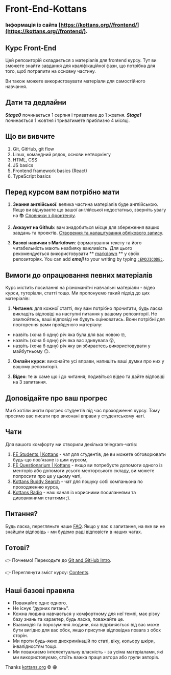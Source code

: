 # Front-End-Kottans
### Інформація із сайта [https://kottans.org//frontend/](https://kottans.org//frontend/).

## Курс Front-End

Цей репозиторій складається з матеріалів для frontend курсу. Тут ви зможете знайти завдання для кваліфікаційної фази, що потрібна для того, щоб потрапити на основну частину.

Ви також можете використовувати матеріали для самостійного навчання.

## Дати та дедлайни

***Stage0*** починається 1 серпня і триватиме до 1 жовтня.
***Stage1*** починається 1 жовтня і триватимете приблизно 4 місяці.

## Що ви вивчите

1. Git, GitHub, git flow
2. Linux, командний рядок, основи нетворкінгу
3. HTML, CSS
4. JS basics
5. Frontend framework basics (React)
6. TypeScript basics

## Перед курсом вам потрібно мати

1. **Знання англійської**: велика частина матеріалів буде англійською. Якщо ви відчуваєте що вашої англійської недостатньо, зверніть увагу на :books: [Словники з фронтенду](https://github.com/web-standards-ru/dictionary).

2. **Аккаунт на Github**: вам знадобиться місце для збереження ваших завдань та проектів. [Створення та налаштування облікового запису](https://git-scm.com/book/uk/v2/GitHub-Створення-та-налаштування-облікового-запису).

3. **Базові навички з Markdown**: форматування тексту та його читабельність мають неабияку важливість. Для цього рекомендується використовувати ** [markdown](https://help.github.com/categories/writing-on-github/) ** у своїх репозиторіях. You can add ***emoji*** to your writing by typing [`:EMOJICODE:`](https://github.com/ikatyang/emoji-cheat-sheet/blob/master/README.md#emotion).

## Вимоги до опрацювання певних матеріалів

Курс містить посилання на різноманітні навчальні матеріали - відео курси, туторіали, статті тощо. Ми пропонуємо такий підхід до цих матеріалів:

1. **Читання**: для кожної статті, яку вам потрібно прочитати, будь ласка викладіть відповіді на наступні питання у вашому репозиторії. Не хвилюйтесь, ваші відповіді не будуть оцінюватись. Вони потрібні для повторення вами пройденого матеріалу:
  - назвіть (хоча б одну) річ яка була для вас новою :nerd_face:,
  - назвіть (хоча б одну) річ яка вас здивувала :astonished:,
  - назвіть (хоча б одну) річ яку ви збираєтесь використовувати у майбутньому :smirk:.
  
2. **Онлайн курси**: виконайте усі вправи, напишіть ваші думки про них у вашому репозиторії.

3. **Відео**: те ж саме що і до читання; подивіться відео та дайте відповіді на 3 запитання.

## Доповідайте про ваш прогрес

Ми б хотіли знати прогрес студентів під час проходження курсу. Тому просимо вас писати про виконані вправи у студентському чаті.

## Чати

Для вашого комфорту ми створили декілька telegram-чатів:

1. [FE Students | Kottans](https://t.me/joinchat/DmX0JBHVkEhV1us2HdMmpA) - чат для студентів, де ви можете обговорювати будь-що пов’язане із цим курсом,
2. [FE Questionarium | Kottans](https://t.me/joinchat/DmX0JAl-mh5W0jrWli8Ycw) - якщо ви потребуєте допомоги одного із менторів або допомоги усього менторського складу, ви можете попросити про це у цьому чаті,
3. [Kottans Buddy Search](https://t.me/+45y9dB2iV3JkNDMy) - чат для пошуку собі компаньона по проходженню курса,
4. [Kottans Radio](https://t.me/radio_kottans) - наш канал із корисними посиланнями та дивовижними статтями ;).

## Питання?

Будь ласка, перегляньте наше [FAQ](https://kottans.org/frontend/faq.html). Якщо у вас є запитання, на яке ви не знайшли відповідь - ми будемо раді відповісти в наших чатах.

## Готові?

:point_right: Почнемо! Переходьте до [Git and GitHub Intro](https://kottans.org/frontend/tasks/git-intro.html).

:point_right: Переглянути зміст курсу: [Contents](https://kottans.org/frontend/contents.html).

## Наші базові правила

 - Поважайте одне одного.
 - Не існує “дурних питань”.
 - Кожна людина навчається у комфортному для неї темпі, має різну базу знань та характер, будь ласка, поважайте це.
 - Взаємодія та порозуміння людини, яка відрізняється від вас може бути вигідно для вас обох, якщо присутня відповідна повага з обох сторін.
 - Ми проти будь-яких дискримінацій по статі, віку, кольору шкіри, інвалідностям тощо.
 - Ми поважаємо інтелектуальну власність - за усіма матеріалами, які ми використовуємо, стоїть важка праця автора або групи авторів.

Thanks [kottans.org](https://github.com/kottans/frontend) :copyright: :grin:
